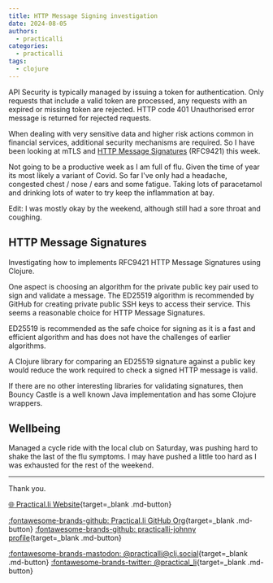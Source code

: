 ```yaml
---
title: HTTP Message Signing investigation
date: 2024-08-05
authors:
  - practicalli
categories:
  - practicalli
tags:
  - clojure
---
```



API Security is typically managed by issuing a token for authentication. Only requests that include a valid token are processed, any requests with an expired or missing token are rejected.  HTTP code 401 Unauthorised error message is returned for rejected requests.

When dealing with very sensitive data and higher risk actions common in financial services, additional security mechanisms are required.  So I have been looking at mTLS and [HTTP Message Signatures](#http-message-signatures) (RFC9421) this week.

Not going to be a productive week as I am full of flu.  Given the time of year its most likely a variant of Covid.  So far I've only had a headache, congested chest / nose / ears and some fatigue.  Taking lots of paracetamol and drinking lots of water to try keep the inflammation at bay.

Edit: I was mostly okay by the weekend, although still had a sore throat and coughing.

<!-- more -->

## HTTP Message Signatures

Investigating how to implements RFC9421 HTTP Message Signatures using Clojure.

One aspect is choosing an algorithm for the private public key pair used to sign and validate a message. The ED25519 algorithm is recommended by GitHub for creating private public SSH keys to access their service.  This seems a reasonable choice for HTTP Message Signatures.

ED25519 is recommended as the safe choice for signing as it is a fast and efficient algorithm and has does not have the challenges of earlier algorithms.

A Clojure library for comparing an ED25519 signature against a public key would reduce the work required to check a signed HTTP message is valid.

If there are no other interesting libraries for validating signatures, then Bouncy Castle is a well known Java implementation and has some Clojure wrappers.


## Wellbeing

Managed a cycle ride with the local club on Saturday, was pushing hard to shake the last of the flu symptoms.  I may have pushed a little too hard as I was exhausted for the rest of the weekend.

---
Thank you.

[:globe_with_meridians: Practical.li Website](https://practical.li){target=_blank .md-button}

[:fontawesome-brands-github: Practical.li GitHub Org](https://github.com/practicalli){target=_blank .md-button}
[:fontawesome-brands-github: practicalli-johnny profile](https://github.com/practicalli-johnny){target=_blank .md-button}

[:fontawesome-brands-mastodon: @practicalli@clj.social](https://clj.social/@practicalli){target=_blank .md-button}
[:fontawesome-brands-twitter: @practical_li](https://twitter.com/practcial_li){target=_blank .md-button}
